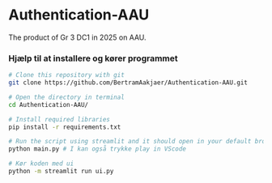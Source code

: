 # Authentication-AAU
The product of Gr 3 DC1 in 2025 on AAU.



### Hjælp til at installere og kører programmet
```bash
# Clone this repository with git
git clone https://github.com/BertramAakjaer/Authentication-AAU.git

# Open the directory in terminal
cd Authentication-AAU/

# Install required libraries
pip install -r requirements.txt

# Run the script using streamlit and it should open in your default browser
python main.py # I kan også trykke play in VScode

# Kør koden med ui
python -m streamlit run ui.py

```